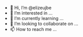 - 👋 Hi, I’m @elizeujbe
- 👀 I’m interested in ...
- 🌱 I’m currently learning ...
- 💞️ I’m looking to collaborate on ...
- 📫 How to reach me ...

<!---
elizeujbe/elizeujbe is a ✨ special ✨ repository because its `README.md` (this file) appears on your GitHub profile.
You can click the Preview link to take a look at your changes.
--->
